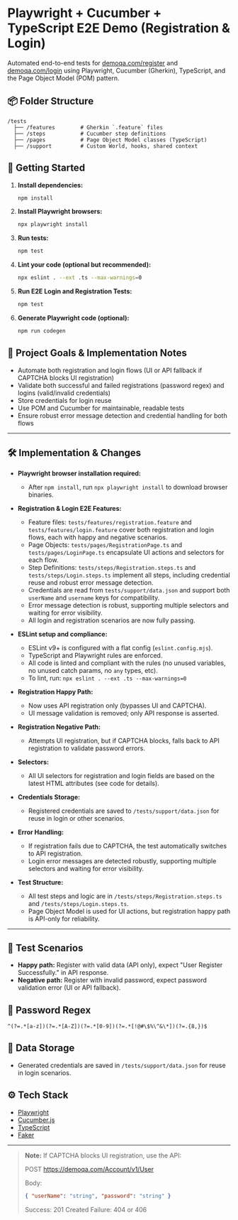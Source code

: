 # Playwright + Cucumber + TypeScript E2E Demo (Registration & Login)

Automated end-to-end tests for [demoqa.com/register](https://demoqa.com/register) and [demoqa.com/login](https://demoqa.com/login) using Playwright, Cucumber (Gherkin), TypeScript, and the Page Object Model (POM) pattern.

## 📦 Folder Structure

```
/tests
  ├── /features        # Gherkin `.feature` files
  ├── /steps           # Cucumber step definitions
  ├── /pages           # Page Object Model classes (TypeScript)
  ├── /support         # Custom World, hooks, shared context
```




## 🚀 Getting Started

1. **Install dependencies:**
   ```sh
   npm install
   ```

2. **Install Playwright browsers:**
   ```sh
   npx playwright install
   ```

3. **Run tests:**
   ```sh
   npm test
   ```



4. **Lint your code (optional but recommended):**
   ```sh
   npx eslint . --ext .ts --max-warnings=0
   ```

5. **Run E2E Login and Registration Tests:**
   ```sh
   npm test
   ```

5. **Generate Playwright code (optional):**
   ```sh
   npm run codegen
   ```



## 📝 Project Goals & Implementation Notes
- Automate both registration and login flows (UI or API fallback if CAPTCHA blocks UI registration)
- Validate both successful and failed registrations (password regex) and logins (valid/invalid credentials)
- Store credentials for login reuse
- Use POM and Cucumber for maintainable, readable tests
- Ensure robust error message detection and credential handling for both flows

---




## 🛠️ Implementation & Changes

- **Playwright browser installation required:**
  - After `npm install`, run `npx playwright install` to download browser binaries.

- **Registration & Login E2E Features:**
  - Feature files: `tests/features/registration.feature` and `tests/features/login.feature` cover both registration and login flows, each with happy and negative scenarios.
  - Page Objects: `tests/pages/RegistrationPage.ts` and `tests/pages/LoginPage.ts` encapsulate UI actions and selectors for each flow.
  - Step Definitions: `tests/steps/Registration.steps.ts` and `tests/steps/Login.steps.ts` implement all steps, including credential reuse and robust error message detection.
  - Credentials are read from `tests/support/data.json` and support both `userName` and `username` keys for compatibility.
  - Error message detection is robust, supporting multiple selectors and waiting for error visibility.
  - All login and registration scenarios are now fully passing.

- **ESLint setup and compliance:**
  - ESLint v9+ is configured with a flat config (`eslint.config.mjs`).
  - TypeScript and Playwright rules are enforced.
  - All code is linted and compliant with the rules (no unused variables, no unused catch params, no `any` types, etc).
  - To lint, run: `npx eslint . --ext .ts --max-warnings=0`

- **Registration Happy Path:**
  - Now uses API registration only (bypasses UI and CAPTCHA).
  - UI message validation is removed; only API response is asserted.
- **Registration Negative Path:**
  - Attempts UI registration, but if CAPTCHA blocks, falls back to API registration to validate password errors.
- **Selectors:**
  - All UI selectors for registration and login fields are based on the latest HTML attributes (see code for details).
- **Credentials Storage:**
  - Registered credentials are saved to `/tests/support/data.json` for reuse in login or other scenarios.
- **Error Handling:**
  - If registration fails due to CAPTCHA, the test automatically switches to API registration.
  - Login error messages are detected robustly, supporting multiple selectors and waiting for error visibility.
- **Test Structure:**
  - All test steps and logic are in `/tests/steps/Registration.steps.ts` and `/tests/steps/Login.steps.ts`.
  - Page Object Model is used for UI actions, but registration happy path is API-only for reliability.

---


## 🧪 Test Scenarios
- **Happy path:** Register with valid data (API only), expect "User Register Successfully." in API response.
- **Negative path:** Register with invalid password, expect password validation error (UI or API fallback).

## 🔐 Password Regex
```
^(?=.*[a-z])(?=.*[A-Z])(?=.*[0-9])(?=.*[!@#\$%\^&\*])(?=.{8,})$
```

## 📁 Data Storage
- Generated credentials are saved in `/tests/support/data.json` for reuse in login scenarios.

## ⚙️ Tech Stack
- [Playwright](https://playwright.dev/)
- [Cucumber.js](https://github.com/cucumber/cucumber-js)
- [TypeScript](https://www.typescriptlang.org/)
- [Faker](https://fakerjs.dev/)

---

> **Note:** If CAPTCHA blocks UI registration, use the API:
> 
> POST https://demoqa.com/Account/v1/User
> 
> Body:
> ```json
> { "userName": "string", "password": "string" }
> ```
> 
> Success: 201 Created
> Failure: 404 or 406
